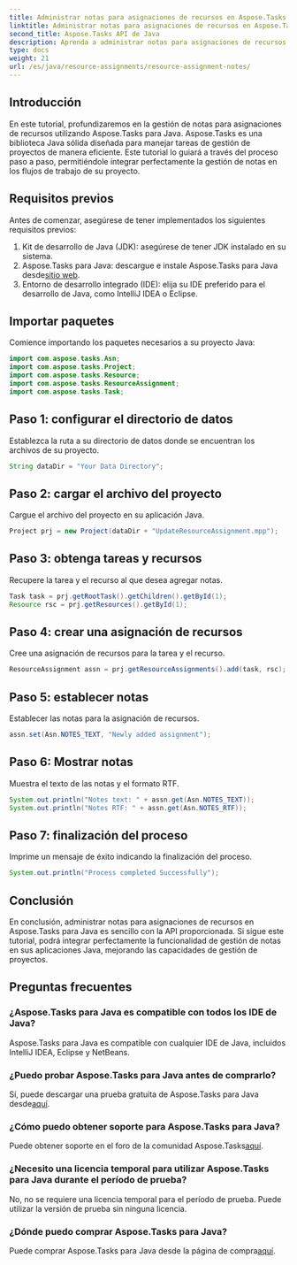 ```yaml
---
title: Administrar notas para asignaciones de recursos en Aspose.Tasks
linktitle: Administrar notas para asignaciones de recursos en Aspose.Tasks
second_title: Aspose.Tasks API de Java
description: Aprenda a administrar notas para asignaciones de recursos en Aspose.Tasks para Java. Tutorial paso a paso para una integración perfecta.
type: docs
weight: 21
url: /es/java/resource-assignments/resource-assignment-notes/
---
```

## Introducción
En este tutorial, profundizaremos en la gestión de notas para asignaciones de recursos utilizando Aspose.Tasks para Java. Aspose.Tasks es una biblioteca Java sólida diseñada para manejar tareas de gestión de proyectos de manera eficiente. Este tutorial lo guiará a través del proceso paso a paso, permitiéndole integrar perfectamente la gestión de notas en los flujos de trabajo de su proyecto.
## Requisitos previos
Antes de comenzar, asegúrese de tener implementados los siguientes requisitos previos:
1. Kit de desarrollo de Java (JDK): asegúrese de tener JDK instalado en su sistema.
2.  Aspose.Tasks para Java: descargue e instale Aspose.Tasks para Java desde[sitio web](https://releases.aspose.com/tasks/java/).
3. Entorno de desarrollo integrado (IDE): elija su IDE preferido para el desarrollo de Java, como IntelliJ IDEA o Eclipse.

## Importar paquetes
Comience importando los paquetes necesarios a su proyecto Java:
```java
import com.aspose.tasks.Asn;
import com.aspose.tasks.Project;
import com.aspose.tasks.Resource;
import com.aspose.tasks.ResourceAssignment;
import com.aspose.tasks.Task;
```

## Paso 1: configurar el directorio de datos
Establezca la ruta a su directorio de datos donde se encuentran los archivos de su proyecto.
```java
String dataDir = "Your Data Directory";
```
## Paso 2: cargar el archivo del proyecto
Cargue el archivo del proyecto en su aplicación Java.
```java
Project prj = new Project(dataDir + "UpdateResourceAssignment.mpp");
```
## Paso 3: obtenga tareas y recursos
Recupere la tarea y el recurso al que desea agregar notas.
```java
Task task = prj.getRootTask().getChildren().getById(1);
Resource rsc = prj.getResources().getById(1);
```
## Paso 4: crear una asignación de recursos
Cree una asignación de recursos para la tarea y el recurso.
```java
ResourceAssignment assn = prj.getResourceAssignments().add(task, rsc);
```
## Paso 5: establecer notas
Establecer las notas para la asignación de recursos.
```java
assn.set(Asn.NOTES_TEXT, "Newly added assignment");
```
## Paso 6: Mostrar notas
Muestra el texto de las notas y el formato RTF.
```java
System.out.println("Notes text: " + assn.get(Asn.NOTES_TEXT));
System.out.println("Notes RTF: " + assn.get(Asn.NOTES_RTF));
```
## Paso 7: finalización del proceso
Imprime un mensaje de éxito indicando la finalización del proceso.
```java
System.out.println("Process completed Successfully");
```

## Conclusión
En conclusión, administrar notas para asignaciones de recursos en Aspose.Tasks para Java es sencillo con la API proporcionada. Si sigue este tutorial, podrá integrar perfectamente la funcionalidad de gestión de notas en sus aplicaciones Java, mejorando las capacidades de gestión de proyectos.
## Preguntas frecuentes
### ¿Aspose.Tasks para Java es compatible con todos los IDE de Java?
Aspose.Tasks para Java es compatible con cualquier IDE de Java, incluidos IntelliJ IDEA, Eclipse y NetBeans.
### ¿Puedo probar Aspose.Tasks para Java antes de comprarlo?
 Sí, puede descargar una prueba gratuita de Aspose.Tasks para Java desde[aquí](https://releases.aspose.com/).
### ¿Cómo puedo obtener soporte para Aspose.Tasks para Java?
 Puede obtener soporte en el foro de la comunidad Aspose.Tasks[aquí](https://forum.aspose.com/c/tasks/15).
### ¿Necesito una licencia temporal para utilizar Aspose.Tasks para Java durante el período de prueba?
No, no se requiere una licencia temporal para el período de prueba. Puede utilizar la versión de prueba sin ninguna licencia.
### ¿Dónde puedo comprar Aspose.Tasks para Java?
Puede comprar Aspose.Tasks para Java desde la página de compra[aquí](https://purchase.aspose.com/buy).